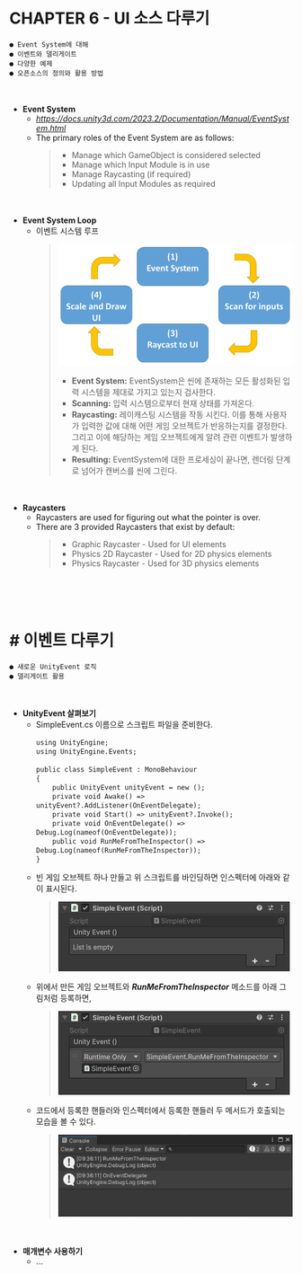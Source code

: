 # CHAPTER 6 - UI 소스 다루기
    ● Event System에 대해
    ● 이벤트와 델리게이트
    ● 다양한 예제
    ● 오픈소스의 정의와 활용 방법


　

- **Event System**
    - *https://docs.unity3d.com/2023.2/Documentation/Manual/EventSystem.html*
    - The primary roles of the Event System are as follows:
        > - Manage which GameObject is considered selected
        > - Manage which Input Module is in use
        > - Manage Raycasting (if required)
        > - Updating all Input Modules as required


　

- **Event System Loop**
    - 이벤트 시스템 루프
        > ![](https://github.com/icodes-studio/wiki/blob/main/STUDY%2BRND/Unity3D%20UI%20Essential/Assets/eventsystemloop.png)
        > - **Event System:** EventSystem은 씬에 존재하는 모든 활성화된 입력 시스템을 제대로 가지고 있는지 검사한다.
        > - **Scanning:** 입력 시스템으로부터 현재 상태를 가져온다.
        > - **Raycasting:** 레이캐스팅 시스템을 작동 시킨다. 이를 통해 사용자가 입력한 값에 대해 어떤 게임 오브젝트가 반응하는지를 결정한다. 그리고 이에 해당하는 게임 오브젝트에게 알려 관련 이벤트가 발생하게 된다.
        > - **Resulting:** EventSystem에 대한 프로세싱이 끝나면, 렌더링 단계로 넘어가 캔버스를 씬에 그린다.


　

- **Raycasters**
    - Raycasters are used for figuring out what the pointer is over.
    - There are 3 provided Raycasters that exist by default:
        > - Graphic Raycaster - Used for UI elements
        > - Physics 2D Raycaster - Used for 2D physics elements
        > - Physics Raycaster - Used for 3D physics elements


　

　

# # 이벤트 다루기
    ● 새로운 UnityEvent 로직
    ● 델리게이트 활용


　

- **UnityEvent 살펴보기**
    - SimpleEvent.cs 이름으로 스크립트 파일을 준비한다.
        ```
        using UnityEngine;
        using UnityEngine.Events;

        public class SimpleEvent : MonoBehaviour
        {
            public UnityEvent unityEvent = new ();
            private void Awake() => unityEvent?.AddListener(OnEventDelegate);
            private void Start() => unityEvent?.Invoke();
            private void OnEventDelegate() => Debug.Log(nameof(OnEventDelegate));
            public void RunMeFromTheInspector() => Debug.Log(nameof(RunMeFromTheInspector));
        }
        ```
    - 빈 게임 오브젝트 하나 만들고 위 스크립트를 바인딩하면 인스펙터에 아래와 같이 표시된다.
        > ![](https://github.com/icodes-studio/wiki/blob/main/STUDY%2BRND/Unity3D%20UI%20Essential/Assets/simple-event1.png)
    - 위에서 만든 게임 오브젝트와 ***RunMeFromTheInspector*** 메소드를 아래 그림처럼 등록하면,
        > ![](https://github.com/icodes-studio/wiki/blob/main/STUDY%2BRND/Unity3D%20UI%20Essential/Assets/simple-event2.png)
    - 코드에서 등록한 핸들러와 인스펙터에서 등록한 핸들러 두 메서드가 호출되는 모습을 볼 수 있다.
        > ![](https://github.com/icodes-studio/wiki/blob/main/STUDY%2BRND/Unity3D%20UI%20Essential/Assets/event-console.png)


　

- **매개변수 사용하기**
    - ...


